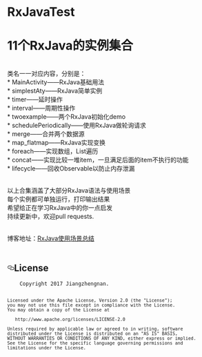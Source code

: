 # RxJavaTest
<h1>11个RxJava的实例集合</h1></br>
类名一一对应内容，分别是：</br>
* MainActivity——RxJava基础用法</br>
* simplestAty——RxJava简单实例</br>
* timer——延时操作</br>
* interval——周期性操作</br>
* twoexample——两个RxJava初始化demo</br>
* schedulePeriodically——使用RxJava做轮询请求</br>
* merge——合并两个数据源</br>
* map_flatmap——RxJava实现变换</br>
* foreach——实现数组，List遍历</br>
* concat——实现比较一堆item，一旦满足后面的item不执行的功能</br>
* lifecycle——回收Observable以防止内存泄漏</br></br>

以上合集涵盖了大部分RxJava语法与使用场景</br>
每个实例都可单独运行，打印输出结果</br>
希望给正在学习RxJava中的你一点启发</br>
持续更新中，欢迎pull requests.</br></br>

博客地址：<a href="http://blog.csdn.net/lzyzsd/article/details/50120801">RxJava使用场景总结</a></br></br>


<h2><a id="user-content-license" class="anchor" href="#license" aria-hidden="true"><svg aria-hidden="true" class="octicon octicon-link" height="16" version="1.1" viewBox="0 0 16 16" width="16"><path d="M4 9h1v1H4c-1.5 0-3-1.69-3-3.5S2.55 3 4 3h4c1.45 0 3 1.69 3 3.5 0 1.41-.91 2.72-2 3.25V8.59c.58-.45 1-1.27 1-2.09C10 5.22 8.98 4 8 4H4c-.98 0-2 1.22-2 2.5S3 9 4 9zm9-3h-1v1h1c1 0 2 1.22 2 2.5S13.98 12 13 12H9c-.98 0-2-1.22-2-2.5 0-.83.42-1.64 1-2.09V6.25c-1.09.53-2 1.84-2 3.25C6 11.31 7.55 13 9 13h4c1.45 0 3-1.69 3-3.5S14.5 6 13 6z"></path></svg></a>License</h2>
<pre><code>    Copyright 2017 Jiangzhengnan.

    Licensed under the Apache License, Version 2.0 (the "License");
    you may not use this file except in compliance with the License.
    You may obtain a copy of the License at

       http://www.apache.org/licenses/LICENSE-2.0

    Unless required by applicable law or agreed to in writing, software
    distributed under the License is distributed on an "AS IS" BASIS,
    WITHOUT WARRANTIES OR CONDITIONS OF ANY KIND, either express or implied.
    See the License for the specific language governing permissions and
    limitations under the License.
</code></pre>


